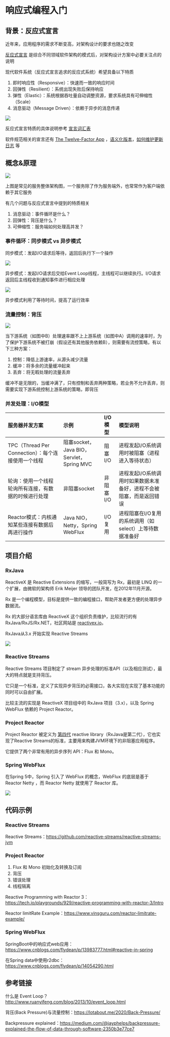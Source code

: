 # 响应式编程入门

## 背景：反应式宣言

近年来，应用程序的需求不断变高，对架构设计的要求也随之改变

[反应式宣言](https://www.reactivemanifesto.org/zh-CN) 是综合不同领域软件架构的模式后，对架构设计方案中必要关注点的说明

现代软件系统（反应式宣言追求的反应式系统）希望具备以下特质

1. 即时响应性（Responsive）：快速而一致的响应时间
2. 回弹性（Resilient）：系统出现失败后保持响应
3. 弹性（Elastic）：系统根据吞吐量自动调整资源，要求系统具有可伸缩性（Scale）
4. 消息驱动（Message Driven）：依赖于异步的消息传递

![](https://cdn.luohy15.com/reactive-programming-intro/1.svg)

反应式宣言特质的具体说明参考 [宣言词汇表](https://www.reactivemanifesto.org/zh-CN/glossary)

软件规范相关的宣言还有 [The Twelve-Factor App](https://12factor.net/zh_cn/) ，[语义化版本](https://semver.org/lang/zh-CN/)，[如何维护更新日志](https://keepachangelog.com/zh-CN/1.0.0/) 等

## 概念&原理

![](https://cdn.luohy15.com/reactive-programming-intro/1.png)

上图是常见的服务整体架构图，一个服务除了作为服务端外，也常常作为客户端依赖于其它服务

有几个问题与反应式宣言中提到的特质相关

1. 消息驱动：事件循环是什么？
2. 回弹性：背压是什么？
3. 可伸缩性：服务端如何处理高并发？

### 事件循环：同步模式 vs 异步模式

同步模式：发起I/O请求后等待，返回后执行下一个操作

![](https://cdn.luohy15.com/reactive-programming-intro/2.png)

异步模式：发起I/O请求后交给Event Loop线程，主线程可以继续执行。I/O请求返回后主线程收到通知事件进行相应处理

![](https://cdn.luohy15.com/reactive-programming-intro/3.png)

异步模式利用了等待时间，提高了运行效率

### 流量控制：背压

![](https://cdn.luohy15.com/reactive-programming-intro/1.gif)

当下游系统（如图中B）处理速率跟不上上游系统（如图中A）调用的速率时，为了保护下游系统不被打崩（假设还有其他服务依赖B），则需要有流控策略，有以下三种方案：

1. 控制：降低上游速率，从源头减少流量
2. 缓冲：将多余的流量缓冲起来
3. 丢弃：将无暇处理的流量丢弃

缓冲不是无限的，当缓冲满了，只有控制和丢弃两种策略，若业务不允许丢弃，则需要实现下游系统控制上游系统的策略，即背压

### 并发处理：I/O模型

| 服务器并发方案                                       | 示例                                      | I/O模型   | 模型说明                                                     |
| :--------------------------------------------------- | :---------------------------------------- | :-------- | :----------------------------------------------------------- |
| TPC（Thread Per Connection）：每个连接使用一个线程   | 阻塞socket，Java BIO，Servlet，Spring MVC | 阻塞I/O   | 进程发起I/O系统调用时被阻塞（进程进入等待状态）              |
| 轮询：使用一个线程轮询所有连接，有数据的时候进行处理 | 非阻塞socket                              | 非阻塞I/O | 进程发起I/O系统调用时如果数据未准备好，进程不会被阻塞，而是返回错误 |
| Reactor模式：内核通知某些连接有数据后再进行操作      | Java NIO，Netty，Spring WebFlux           | I/O复用   | 进程阻塞在I/O复用的系统调用（如select）上等待数据准备好      |

## 项目介绍

### RxJava

ReactiveX 是 Reactive Extensions 的缩写，一般简写为 Rx，最初是 LINQ 的一个扩展，由微软的架构师 Erik Meijer 领导的团队开发，在2012年11月开源。

Rx 是一个编程模型，目标是提供一致的编程接口，帮助开发者更方便的处理异步数据流。

Rx 的大部分语言库由 ReactiveX 这个组织负责维护，比较流行的有 RxJava/RxJS/Rx.NET，社区网站是 [reactivex.io](http://reactivex.io/)。

RxJava从3.x 开始实现 Reactive Streams

![](https://cdn.luohy15.com/reactive-programming-intro/4.png)

### Reactive Streams

Reactive Streams 项目制定了 stream 异步处理的标准API（以及相应测试），最大的特点就是支持背压。

它只是一个标准，定义了实现异步背压的必需接口，各大实现在实现了基本功能的同时可以自由扩展。

比较主流的实现是 ReactiveX 项目组中的 RxJava 项目（3.x），以及 Spring WebFlux 依赖的 Project Reactor。

### Project Reactor

Project Reactor 被定义为 [第四代](https://akarnokd.blogspot.com/2016/03/operator-fusion-part-1.html) reactive library（RxJava是第二代），它也实现了Reactive Streams的标准，主要用来构建JVM环境下的非阻塞应用程序。

它提供了两个非常有用的异步序列 API：Flux 和 Mono。

### Spring WebFlux

在Spring 5中，Spring 引入了 WebFlux 的概念，WebFlux 的底层是基于 Reactor Netty ，而 Reactor Netty 就使用了 Reactor 库。

![](https://cdn.luohy15.com/reactive-programming-intro/5.png)

## 代码示例

### Reactive Streams

Reactive Streams：https://github.com/reactive-streams/reactive-streams-jvm

### Project Reactor

1. Flux 和 Mono 初始化及转换及订阅
2. 背压
3. 错误处理
4. 线程隔离

Reactive Programming with Reactor 3：https://tech.io/playgrounds/929/reactive-programming-with-reactor-3/Intro

Reactor limitRate Example：https://www.vinsguru.com/reactor-limitrate-example/

### Spring WebFlux

SpringBoot中的响应式web应用：https://www.cnblogs.com/flydean/p/13983777.html#reactive-in-spring

在Spring data中使用r2dbc：https://www.cnblogs.com/flydean/p/14054290.html

## 参考链接

什么是 Event Loop？http://www.ruanyifeng.com/blog/2013/10/event_loop.html

背压(Back Pressure)与流量控制：https://lotabout.me/2020/Back-Pressure/

Backpressure explained：https://medium.com/@jayphelps/backpressure-explained-the-flow-of-data-through-software-2350b3e77ce7